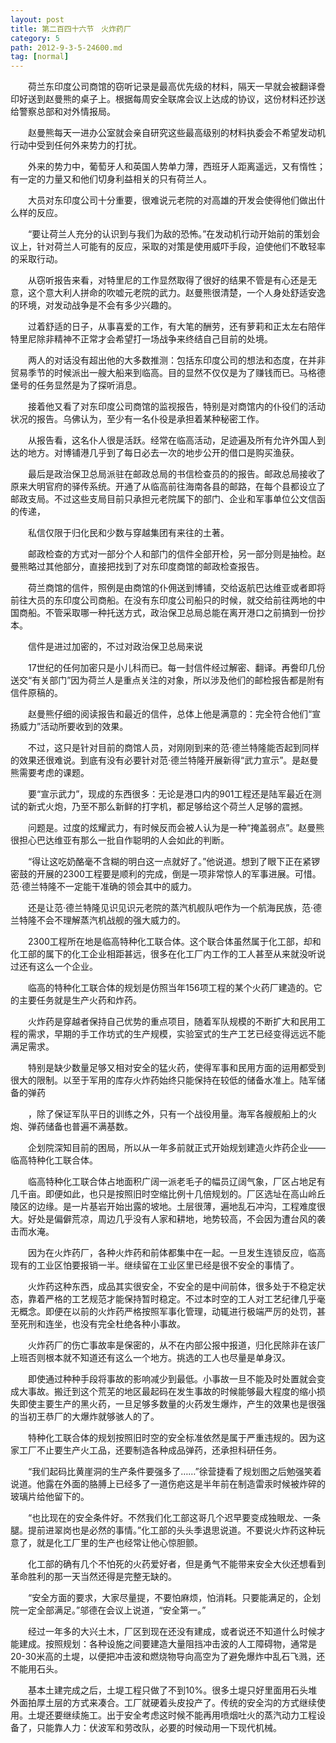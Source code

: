 ```yaml
---
layout: post
title: 第二百四十六节　火炸药厂
category: 5
path: 2012-9-3-5-24600.md
tag: [normal]
---
```


　　荷兰东印度公司商馆的窃听记录是最高优先级的材料，隔天一早就会被翻译誊印好送到赵曼熊的桌子上。根据每周安全联席会议上达成的协议，这份材料还抄送给警察总部和对外情报局。

　　赵曼熊每天一进办公室就会亲自研究这些最高级别的材料执委会不希望发动机行动中受到任何外来势力的打扰。

　　外来的势力中，葡萄牙人和英国人势单力薄，西班牙人距离遥远，又有惰性；有一定的力量又和他们切身利益相关的只有荷兰人。

　　大员对东印度公司十分重要，很难说元老院的对高雄的开发会使得他们做出什么样的反应。

　　“要让荷兰人充分的认识到与我们为敌的恐怖。”在发动机行动开始前的策划会议上，针对荷兰人可能有的反应，采取的对策是使用威吓手段，迫使他们不敢轻率的采取行动。

　　从窃听报告来看，对特里尼的工作显然取得了很好的结果不管是有心还是无意，这个意大利人拼命的吹嘘元老院的武力。赵曼熊很清楚，一个人身处舒适安逸的环境，对发动战争是不会有多少兴趣的。

　　过着舒适的日子，从事喜爱的工作，有大笔的酬劳，还有萝莉和正太左右陪伴特里尼除非精神不正常才会希望打一场战争来终结自己目前的处境。

　　两人的对话没有超出他的大多数推测：包括东印度公司的想法和态度，在并非贸易季节的时候派出一艘大船来到临高。目的显然不仅仅是为了赚钱而已。马格德堡号的任务显然是为了探听消息。

　　接着他又看了对东印度公司商馆的监视报告，特别是对商馆内的仆役们的活动状况的报告。乌佛认为，至少有一名仆役是承担着某种秘密工作。

　　从报告看，这名仆人很是活跃。经常在临高活动，足迹遍及所有允许外国人到达的地方。对博铺港几乎到了每日必去一次的地步公开的借口是购买渔获。

　　最后是政治保卫总局派驻在邮政总局的书信检查员的的报告。邮政总局接收了原来大明官府的驿传系统。开通了从临高前往海南各县的邮路，在每个县都设立了邮政支局。不过这些支局目前只承担元老院属下的部门、企业和军事单位公文信函的传递，

　　私信仅限于归化民和少数与穿越集团有来往的土著。

　　邮政检查的方式对一部分个人和部门的信件全部开检，另一部分则是抽检。赵曼熊略过其他部分，直接把找到了对东印度商馆的邮政检查报告。

　　荷兰商馆的信件，照例是由商馆的仆佣送到博铺，交给返航巴达维亚或者即将前往大员的东印度公司商船。在没有东印度公司船只的时候，就交给前往两地的中国商船。不管采取哪一种托送方式，政治保卫总局总能在离开港口之前搞到一份抄本。

　　信件是进过加密的，不过对政治保卫总局来说

　　17世纪的任何加密只是小儿科而已。每一封信件经过解密、翻译。再誊印几份送交“有关部门”因为荷兰人是重点关注的对象，所以涉及他们的邮检报告都是附有信件原稿的。

　　赵曼熊仔细的阅读报告和最近的信件，总体上他是满意的：完全符合他们“宣扬威力”活动所要收到的效果。

　　不过，这只是针对目前的商馆人员，对刚刚到来的范·德兰特隆能否起到同样的效果还很难说。到底有没有必要针对范·德兰特隆开展新得“武力宣示”。是赵曼熊需要考虑的课题。

　　要“宣示武力”，现成的东西很多：无论是港口内的901工程还是陆军最近在测试的新式火炮，乃至不那么新鲜的打字机，都足够给这个荷兰人足够的震撼。

　　问题是。过度的炫耀武力，有时候反而会被人认为是一种“掩盖弱点”。赵曼熊很担心巴达维亚有那么一批自作聪明的人会如此的判断。

　　“得让这吃奶酪毫不含糊的明白这一点就好了。”他说道。想到了眼下正在紧锣密鼓的开展的2300工程要是顺利的完成，倒是一项非常惊人的军事进展。可惜。范·德兰特隆不一定能干准确的领会其中的威力。

　　还是让范·德兰特隆见识见识元老院的蒸汽机舰队吧作为一个航海民族，范·德兰特隆不会不理解蒸汽机战舰的强大威力的。

　　2300工程所在地是临高特种化工联合体。这个联合体虽然属于化工部，却和化工部的属下的化工企业相距甚远，很多在化工厂内工作的工人甚至从来就没听说过还有这么一个企业。

　　临高的特种化工联合体的规划是仿照当年156项工程的某个火药厂建造的。它的主要任务就是生产火药和炸药。

　　火炸药是穿越者保持自己优势的重点项目，随着军队规模的不断扩大和民用工程的需求，早期的手工作坊式的生产规模，实验室式的生产工艺已经变得远远不能满足需求。

　　特别是缺少数量足够又相对安全的猛火药，使得军事和民用方面的运用都受到很大的限制。以至于军用的库存火炸药始终只能保持在较低的储备水准上。陆军储备的弹药

　　，除了保证军队平日的训练之外，只有一个战役用量。海军各艘舰船上的火炮、弹药储备也普遍不满基数。

　　企划院深知目前的困局，所以从一年多前就正式开始规划建造火炸药企业——临高特种化工联合体。

　　临高特种化工联合体占地面积广阔一派老毛子的幅员辽阔气象，厂区占地足有几千亩。即便如此，也只是按照旧时空缩比例十几倍规划的。厂区选址在高山岭丘陵区的边缘。是一片基岩开始出露的坡地。土层很薄，遍地乱石冲沟，工程难度很大。好处是偏僻荒凉，周边几乎没有人家和耕地，地势较高，不会因为遭台风的袭击而水淹。

　　因为在火炸药厂，各种火炸药和前体都集中在一起。一旦发生连锁反应，临高现有的工业区怕要报销一半。继续留在工业区里已经是很不安全的事情了。

　　火炸药这种东西，成品其实很安全，不安全的是中间前体，很多处于不稳定状态，靠着严格的工艺规范才能保持暂时稳定。不过本时空的工人对工艺纪律几乎毫无概念。即便在以前的火炸药严格按照军事化管理，动辄进行极端严厉的处罚，甚至死刑和连坐，也没有完全杜绝各种小事故。

　　火炸药厂的伤亡事故率是保密的，从不在内部公报中报道，归化民除非在该厂上班否则根本就不知道还有这么一个地方。挑选的工人也尽量是单身汉。

　　即使通过种种手段将事故的影响减少到最低。小事故一旦不能及时处置就会变成大事故。搬迁到这个荒芜的地区最起码在发生事故的时候能够最大程度的缩小损失即使主要生产的黑火药，一旦足够多数量的火药发生爆炸，产生的效果也是很强的当初王恭厂的大爆炸就够骇人的了。

　　特种化工联合体的规划按照旧时空的安全标准依然是属于严重违规的。因为这家工厂不止要生产火工品，还要制造各种成品弹药，还承担科研任务。

　　“我们起码比黄崖洞的生产条件要强多了……”徐营捷看了规划图之后勉强笑着说道。他露在外面的胳膊上已经多了一道伤疤这是半年前在制造雷汞时候被炸碎的玻璃片给他留下的。

　　“也比现在的安全条件好。不然我们化工部这哥几个迟早要变成独眼龙、一条腿。提前进翠岗也是必然的事情。”化工部的头头季退思说道。不要说火炸药这种玩意了，就是化工厂里的生产也经常让他心惊胆颤。

　　化工部的确有几个不怕死的火药爱好者，但是勇气不能带来安全大伙还想看到革命胜利的那一天当然还得是完整无缺的。

　　“安全方面的要求，大家尽量提，不要怕麻烦，怕消耗。只要能满足的，企划院一定全部满足。”邬德在会议上说道，“安全第一。”

　　经过一年多的大兴土木，厂区到现在还没有建成，或者说还不知道什么时候才能建成。按照规划：各种设施之间要建造大量阻挡冲击波的人工障碍物，通常是20-30米高的土堤，以便把冲击波和燃烧物导向高空为了避免爆炸中乱石飞溅，还不能用石头。

　　基本土建完成之后，土堤工程只做了不到10%。很多土堤只好里面用石头堆外面拍厚土层的方式来凑合。工厂就硬着头皮投产了。传统的安全沟的方式继续使用。土堤还要继续施工。出于安全考虑这时候不能再用喷烟吐火的蒸汽动力工程设备了，只能靠人力：伏波军和劳改队，必要的时候动用一下现代机械。

